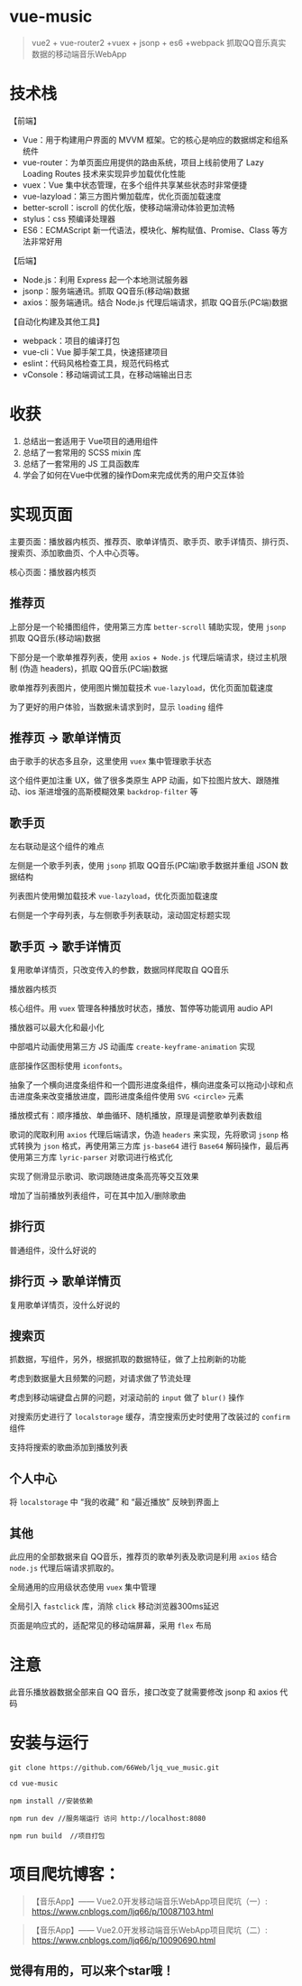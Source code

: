 # vue-music

> vue2 + vue-router2 +vuex + jsonp + es6 +webpack 抓取QQ音乐真实数据的移动端音乐WebApp

# 技术栈

【前端】

- Vue：用于构建用户界面的 MVVM 框架。它的核心是响应的数据绑定和组系统件
- vue-router：为单页面应用提供的路由系统，项目上线前使用了 Lazy Loading Routes 技术来实现异步加载优化性能
- vuex：Vue 集中状态管理，在多个组件共享某些状态时非常便捷
- vue-lazyload：第三方图片懒加载库，优化页面加载速度
- better-scroll：iscroll 的优化版，使移动端滑动体验更加流畅
- stylus：css 预编译处理器
- ES6：ECMAScript 新一代语法，模块化、解构赋值、Promise、Class 等方法非常好用

【后端】

- Node.js：利用 Express 起一个本地测试服务器
- jsonp：服务端通讯。抓取 QQ音乐(移动端)数据
- axios：服务端通讯。结合 Node.js 代理后端请求，抓取 QQ音乐(PC端)数据

【自动化构建及其他工具】

- webpack：项目的编译打包
- vue-cli：Vue 脚手架工具，快速搭建项目
- eslint：代码风格检查工具，规范代码格式
- vConsole：移动端调试工具，在移动端输出日志

# 收获

1. 总结出一套适用于 Vue项目的通用组件
2. 总结了一套常用的 SCSS mixin 库
3. 总结了一套常用的 JS 工具函数库
4. 学会了如何在Vue中优雅的操作Dom来完成优秀的用户交互体验

# 实现页面

主要页面：播放器内核页、推荐页、歌单详情页、歌手页、歌手详情页、排行页、搜索页、添加歌曲页、个人中心页等。

核心页面：播放器内核页

## 推荐页

上部分是一个轮播图组件，使用第三方库 `better-scroll` 辅助实现，使用 `jsonp` 抓取 QQ音乐(移动端)数据

下部分是一个歌单推荐列表，使用 `axios` +` Node.js` 代理后端请求，绕过主机限制 (伪造 headers)，抓取 QQ音乐(PC端)数据

歌单推荐列表图片，使用图片懒加载技术 `vue-lazyload`，优化页面加载速度

为了更好的用户体验，当数据未请求到时，显示 `loading` 组件

## 推荐页 -> 歌单详情页

由于歌手的状态多且杂，这里使用 `vuex` 集中管理歌手状态

这个组件更加注重 UX，做了很多类原生 APP 动画，如下拉图片放大、跟随推动、ios 渐进增强的高斯模糊效果 `backdrop-filter` 等

## 歌手页

左右联动是这个组件的难点

左侧是一个歌手列表，使用 `jsonp` 抓取 QQ音乐(PC端)歌手数据并重组 JSON 数据结构

列表图片使用懒加载技术 `vue-lazyload`，优化页面加载速度

右侧是一个字母列表，与左侧歌手列表联动，滚动固定标题实现

## 歌手页 -> 歌手详情页

复用歌单详情页，只改变传入的参数，数据同样爬取自 QQ音乐

播放器内核页

核心组件。用 `vuex` 管理各种播放时状态，播放、暂停等功能调用 audio API

播放器可以最大化和最小化

中部唱片动画使用第三方 JS 动画库 `create-keyframe-animation` 实现

底部操作区图标使用 `iconfonts`。

抽象了一个横向进度条组件和一个圆形进度条组件，横向进度条可以拖动小球和点击进度条来改变播放进度，圆形进度条组件使用 `SVG <circle>` 元素

播放模式有：顺序播放、单曲循环、随机播放，原理是调整歌单列表数组

歌词的爬取利用 `axios` 代理后端请求，伪造 `headers` 来实现，先将歌词 `jsonp` 格式转换为 `json` 格式，再使用第三方库 `js-base64` 进行 `Base64` 解码操作，最后再使用第三方库 `lyric-parser` 对歌词进行格式化

实现了侧滑显示歌词、歌词跟随进度条高亮等交互效果

增加了当前播放列表组件，可在其中加入/删除歌曲

## 排行页

普通组件，没什么好说的

## 排行页 -> 歌单详情页

复用歌单详情页，没什么好说的

## 搜索页

抓数据，写组件，另外，根据抓取的数据特征，做了上拉刷新的功能

考虑到数据量大且频繁的问题，对请求做了节流处理

考虑到移动端键盘占屏的问题，对滚动前的 `input` 做了 `blur()` 操作

对搜索历史进行了 `localstorage` 缓存，清空搜索历史时使用了改装过的 `confirm` 组件

支持将搜索的歌曲添加到播放列表

## 个人中心

将 `localstorage` 中 “我的收藏” 和 “最近播放” 反映到界面上

## 其他

此应用的全部数据来自 QQ音乐，推荐页的歌单列表及歌词是利用 `axios` 结合 `node.js` 代理后端请求抓取的。

全局通用的应用级状态使用 `vuex` 集中管理

全局引入 `fastclick` 库，消除 `click` 移动浏览器300ms延迟

页面是响应式的，适配常见的移动端屏幕，采用 `flex` 布局

# 注意
此音乐播放器数据全部来自 QQ 音乐，接口改变了就需要修改 jsonp 和 axios 代码

# 安装与运行
```
git clone https://github.com/66Web/ljq_vue_music.git

cd vue-music

npm install //安装依赖

npm run dev //服务端运行 访问 http://localhost:8080

npm run build  //项目打包 
```
# 项目爬坑博客：

> 【音乐App】—— Vue2.0开发移动端音乐WebApp项目爬坑（一）:
   https://www.cnblogs.com/ljq66/p/10087103.html
   
> 【音乐App】—— Vue2.0开发移动端音乐WebApp项目爬坑（二）: 
   https://www.cnblogs.com/ljq66/p/10090690.html 

## 觉得有用的，可以来个star哦！
